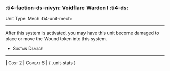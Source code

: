 ### :ti4-faction-ds-nivyn: **Voidflare Warden I** :ti4-ds:

Unit Type: Mech :ti4-unit-mech:

---

After this system is activated, you may have this unit become damaged to place or move the Wound token into this system.

* <span style="font-variant:small-caps;">Sustain Damage</span> 


---

__|__ <span style="font-variant:small-caps;">Cost 2</span> __|__ <span style="font-variant:small-caps;">Combat 6</span> __|__
{ .unit-stats }
